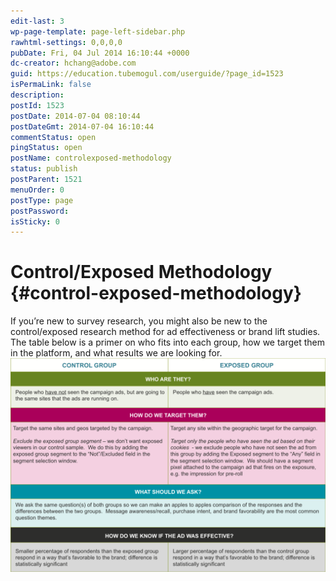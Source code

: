 ```yaml
---
edit-last: 3
wp-page-template: page-left-sidebar.php
rawhtml-settings: 0,0,0,0
pubDate: Fri, 04 Jul 2014 16:10:44 +0000
dc-creator: hchang@adobe.com
guid: https://education.tubemogul.com/userguide/?page_id=1523
isPermaLink: false
description: 
postId: 1523
postDate: 2014-07-04 08:10:44
postDateGmt: 2014-07-04 16:10:44
commentStatus: open
pingStatus: open
postName: controlexposed-methodology
status: publish
postParent: 1521
menuOrder: 0
postType: page
postPassword: 
isSticky: 0
---
```


# Control/Exposed Methodology {#control-exposed-methodology}

If you’re new to survey research, you might also be new to the control/exposed research method for ad effectiveness or brand lift studies.&nbsp;&nbsp; The table below is a primer on who fits into each group, how we target them in the platform, and what results we are looking for.
[ ![control-exposed method](assets/control-exposed-method-1024x694.png)](assets/control-exposed-method.png) 